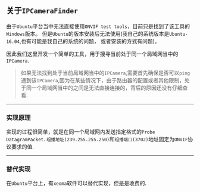 ## 关于`IPCameraFinder`

由于`Ubuntu`平台当中无法直接使用`ONVIF test tools`，目前只是找到了该工具的`Windows`版本。
但是`Ubuntu`的版本安装后无法使用(我自己的系统版本是`Ubuntu-16.04`,也有可能是我自己的系统的问题，
或者安装的方式有问题)。

因此我们这里开发一个简单的工具，用于搜寻当前处于同一个局域网当中的`IPCamera`.

> 如果无法找到处于当前局域网当中的`IPCamera`,需要首先确保是否可以`ping`通到该`IPCamera`,因为在某些情况下，由于路由器的配置或者其他限制，处于同一个局域网当中的之间是无法直接连接的，背后的原因还没有仔细查看.

------------------------------------------------------------------

### 实现原理

实现的过程很简单，就是在同一个局域网内发送指定格式的`Probe DatagramPacket`.
`组播地址(239.255.255.250)`和`组播端口(3702)`地址固定为`ONVIF`协议要求的值.

-------------------------------------------------------------------

### 替代实现

在`Ubuntu`平台上，有`xeoma`软件可以替代实现，但是是收费的.
